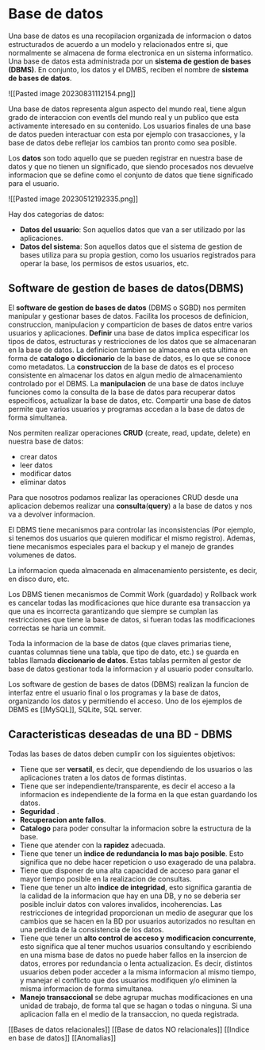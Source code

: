 # Base de datos

Una base de datos es una recopilacion organizada de informacion o datos estructurados de acuerdo a un modelo y relacionados entre si, que normalmente se almacena de forma electronica en un sistema informatico. Una base de datos esta administrada por un **sistema de gestion de bases (DBMS)**. En conjunto, los datos y el DMBS, reciben el nombre de **sistema de bases de datos**.

![[Pasted image 20230831112154.png]]

Una base de datos representa algun aspecto del mundo real, tiene algun grado de interaccion con eventls del mundo real y un publico que esta activamente interesado en su contenido. Los usuarios finales de una base de datos pueden interactuar con esta por ejemplo con trasacciones, y la base de datos debe reflejar los cambios tan pronto como sea posible.

Los **datos** son todo aquello que se pueden registrar en nuestra base de datos y que no tienen un significado, que siendo procesados nos devuelve informacion que se define como el conjunto de datos que tiene significado para el usuario. 

![[Pasted image 20230512192335.png]]

Hay dos categorias de datos:

* **Datos del usuario**: Son aquellos datos que van a ser utilizado por las aplicaciones.
* **Datos del sistema**: Son aquellos datos que el sistema de gestion de bases utiliza para su propia gestion, como los usuarios registrados para operar la base, los permisos de estos usuarios, etc.
## Software de gestion de bases de datos(DBMS)

El **software de gestion de bases de datos** (DBMS o SGBD) nos permiten manipular y gestionar bases de datos. Facilita los procesos de definicion, construccion, manipulacion y comparticion de bases de datos entre varios usuarios y aplicaciones. **Definir** una base de datos implica especificar los tipos de datos, estructuras y restricciones de los datos que se almacenaran en la base de datos. La definicion tambien se almacena en esta ultima en forma de **catalogo o diccionario** de la base de datos, es lo que se conoce como metadatos. La **construccion** de la base de datos es el proceso consistente en almacenar los datos en algun medio de almacenamiento controlado por el DBMS. La **manipulacion** de una base de datos incluye funciones como la consulta de la base de datos para recuperar datos especificos, actualizar la base de datos, etc. Compartir una base de datos permite que varios usuarios y programas accedan a la base de datos de forma simultanea. 

Nos permiten realizar operaciones **CRUD** (create, read, update, delete) en nuestra base de datos:

* crear datos
* leer datos
* modificar datos
* eliminar datos 

Para que nosotros podamos realizar las operaciones CRUD desde una aplicacion debemos realizar una **consulta**(**query**) a la base de datos y nos va a devolver informacion. 

El DBMS tiene mecanismos para controlar las inconsistencias (Por ejemplo, si tenemos dos usuarios que quieren modificar el mismo registro). Ademas, tiene mecanismos especiales para el backup y el manejo de grandes volumenes de datos.

La informacion queda almacenada en almacenamiento persistente, es decir, en disco duro, etc.

Los DBMS tienen mecanismos de Commit Work (guardado) y Rollback work es cancelar todas las modificaciones que hice durante esa transaccion ya que una es incorrecta garantizando que siempre se cumplan las restricciones que tiene la base de datos, si fueran todas las modificaciones correctas se haria un commit.

Toda la informacion de la base de datos (que claves primarias tiene, cuantas columnas tiene una tabla, que tipo de dato, etc.) se guarda en tablas llamada **diccionario de datos**. Estas tablas permiten al gestor de base de datos gestionar toda la informacion y al usuario poder consultarlo.

Los software de gestion de bases de datos (DBMS) realizan la funcion de interfaz entre el usuario final o los programas y la base de datos, organizando los datos y permitiendo el acceso. Uno de los ejemplos de DBMS es [[MySQL]], SQLite, SQL server.
## Caracteristicas deseadas de una BD - DBMS

Todas las bases de datos deben cumplir con los siguientes objetivos:

* Tiene que ser **versatil**, es decir, que dependiendo de los usuarios o las aplicaciones traten a los datos de formas distintas.
* Tiene que ser independiente/transparente, es decir el acceso a la informacion es independiente de la forma en la que estan guardando los datos.
* **Seguridad** .
* **Recuperacion ante fallos**.
* **Catalogo** para poder consultar la informacion sobre la estructura de la base.
* Tiene que atender con la **rapidez** adecuada.
* Tiene que tener un **indice de redundancia lo mas bajo posible**. Esto significa que no debe hacer repeticion o uso exagerado de una palabra.
* Tiene que disponer de una alta capacidad de acceso para ganar el mayor tiempo posible en la realizacion de consultas.
* Tiene que tener un alto **indice de integridad**, esto significa garantia de la calidad de la informacion que hay en una DB, y no se deberia ser posible incluir datos con valores invalidos, incoherencias. Las restricciones de integridad proporcionan un medio de asegurar que los cambios que se hacen en la BD por usuarios autorizados no resultan en una perdida de la consistencia de los datos.
* Tiene que tener un **alto control de acceso y modificacion concurrente**, esto significa que al tener muchos usuarios consultando y escribiendo en una misma base de datos no puede haber fallos en la insercion de datos, errores por redundancia o lenta actualizacion. Es decir, distintos usuarios deben poder acceder a la misma informacion al mismo tiempo, y manejar el conflicto que dos usuarios modifiquen y/o eliminen la misma informacion de forma simultanea.
* **Manejo transaccional** se debe agrupar muchas modificaciones en una unidad de trabajo, de forma tal que se hagan o todas o ninguna. Si una aplicacion falla en el medio de la transaccion, no queda registrada.

[[Bases de datos relacionales]]
[[Base de datos NO relacionales]]
[[Indice en base de datos]]
[[Anomalias]]